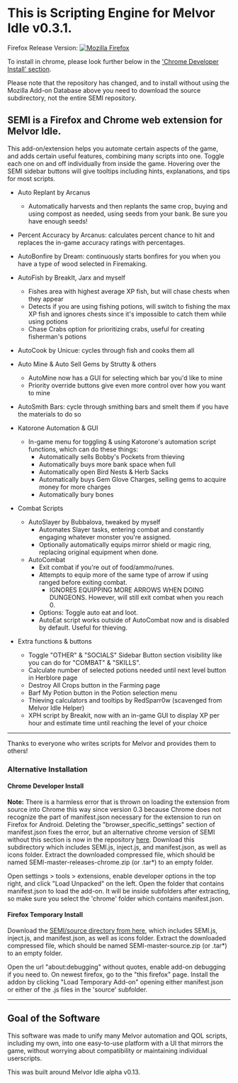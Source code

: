 # This is Scripting Engine for Melvor Idle v0.3.1.
Firefox Release Version: [![Mozilla Firefox](https://img.shields.io/amo/v/scripting-engine-melvor-idle?label=Scripting%20Engine%20for%20Melvor%20Idle%3A%20Firefox%20Add-on&logo=Mozilla%20Firefox)](https://addons.mozilla.org/en-US/firefox/addon/scripting-engine-melvor-idle/)

To install in chrome,  please look further below in the ['Chrome Developer Install' section](https://gitlab.com/aldousWatts/SEMI#chrome-developer-install).

Please note that the repository has changed, and to install without using the Mozilla Add-on Database above you need to download the source subdirectory, not the entire SEMI repository.

## SEMI is a Firefox and Chrome web extension for Melvor Idle. 

This add-on/extension helps you automate certain aspects of the game, and adds certain useful features, combining many scripts into one. Toggle each one on and off individually from inside the game. Hovering over the SEMI sidebar buttons will give tooltips including hints, explanations, and tips for most scripts.

* Auto Replant by Arcanus
    * Automatically harvests and then replants the same crop, buying and using compost as needed, using seeds from your bank. Be sure you have enough seeds!
* Percent Accuracy by Arcanus: calculates percent chance to hit and replaces the in-game accuracy ratings with percentages.
* AutoBonfire by Dream: continuously starts bonfires for you when you have a type of wood selected in Firemaking.
* AutoFish by BreakIt, Jarx and myself
    * Fishes area with highest average XP fish, but will chase chests when they appear
    * Detects if you are using fishing potions, will switch to fishing the max XP fish and ignores chests since it's impossible to catch them while using potions
    * Chase Crabs option for prioritizing crabs, useful for creating fisherman's potions
* AutoCook by Unicue: cycles through fish and cooks them all
* Auto Mine & Auto Sell Gems by Strutty & others
    * AutoMine now has a GUI for selecting which bar you'd like to mine
    * Priority override buttons give even more control over how you want to mine
* AutoSmith Bars: cycle through smithing bars and smelt them if you have the materials to do so
* Katorone Automation & GUI
    * In-game menu for toggling & using Katorone's automation script functions, which can do these things:
        * Automatically sells Bobby's Pockets from thieving
        * Automatically buys more bank space when full
        * Automatically open Bird Nests & Herb Sacks
        * Automatically buys Gem Glove Charges, selling gems to acquire money for more charges
        * Automatically bury bones

* Combat Scripts
    * AutoSlayer by Bubbalova, tweaked by myself 
        * Automates Slayer tasks, entering combat and constantly engaging whatever monster you're assigned.
        * Optionally automatically equips mirror shield or magic ring, replacing original equipment when done.
    * AutoCombat
        * Exit combat if you're out of food/ammo/runes.
        * Attempts to equip more of the same type of arrow if using ranged before exiting combat.
            * IGNORES EQUIPPING MORE ARROWS WHEN DOING DUNGEONS. However, will still exit combat when you reach 0.
        * Options: Toggle auto eat and loot. 
        * AutoEat script works outside of AutoCombat now and is disabled by default. Useful for thieving.

* Extra functions & buttons
    * Toggle "OTHER" & "SOCIALS" Sidebar Button section visibility like you can do for "COMBAT" & "SKILLS".
    * Calculate number of selected potions needed until next level button in Herblore page
    * Destroy All Crops button in the Farming page
    * Barf My Potion button in the Potion selection menu
    * Thieving calculators and tooltips by RedSparr0w (scavenged from Melvor Idle Helper)
    * XPH script by Breakit, now with an in-game GUI to display XP per hour and estimate time until reaching the level of your choice

***

Thanks to everyone who writes scripts for Melvor and provides them to others!

### Alternative Installation

#### Chrome Developer Install

**Note:** There is a harmless error that is thrown on loading the extension from source into Chrome this way since version 0.3 because Chrome does not recognize the part of manifest.json necessary for the extension to run on Firefox for Android. Deleting the "browser_specific_settings" section of manifest.json fixes the error, but an alternative chrome version of SEMI without this section is now in the repository [here](https://gitlab.com/aldousWatts/SEMI/-/tree/master/releases/chrome). Download this subdirectory which includes SEMI.js, inject.js, and manifest.json, as well as icons folder. Extract the downloaded compressed file, which should be named SEMI-master-releases-chrome.zip (or .tar*) to an empty folder.

Open settings > tools > extensions, enable developer options in the top right, and click "Load Unpacked" on the left. Open the folder that contains manifest.json to load the add-on. It will be inside subfolders after extracting, so make sure you select the 'chrome' folder which contains manifest.json.

#### Firefox Temporary Install

Download the [SEMI/source directory from here](https://gitlab.com/aldousWatts/SEMI/-/tree/master/source), which includes SEMI.js, inject.js, and manifest.json, as well as icons folder. Extract the downloaded compressed file, which should be named SEMI-master-source.zip (or .tar*) to an empty folder.

Open the url "about:debugging" without quotes, enable add-on debugging if you need to. On newest firefox, go to the "this firefox" page. Install the addon by clicking "Load Temporary Add-on" opening either manifest.json or either of the .js files in the 'source' subfolder.


***

## Goal of the Software
This software was made to unify many Melvor automation and QOL scripts, including my own, into one easy-to-use platform with a UI that mirrors the game, without worrying about compatibility or maintaining individual userscripts.

This was built around Melvor Idle alpha v0.13.
